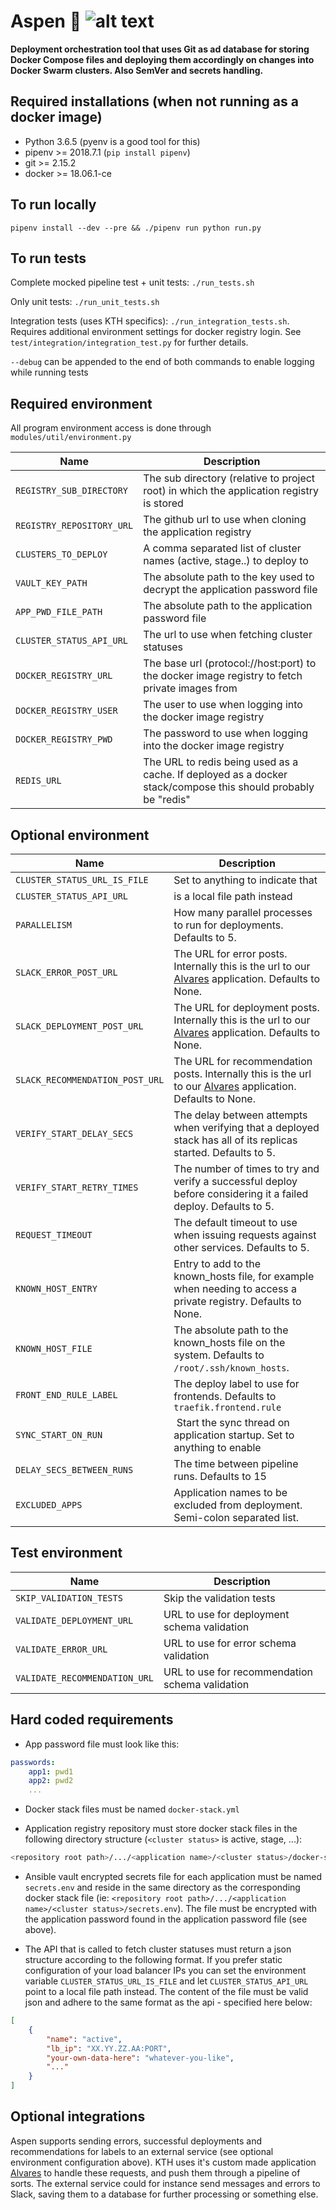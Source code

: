 # Aspen :ski:  ![alt text](https://api.travis-ci.org/KTH/aspen.svg?branch=master)

**Deployment orchestration tool that uses Git as ad database for storing Docker Compose files and deploying them accordingly on changes into Docker Swarm clusters. Also SemVer and secrets handling.**

## Required installations (when not running as a docker image)

* Python 3.6.5 (pyenv is a good tool for this)
* pipenv >= 2018.7.1 (`pip install pipenv`)
* git >= 2.15.2
* docker >= 18.06.1-ce

## To run locally

`pipenv install --dev --pre && ./pipenv run python run.py`

## To run tests

Complete mocked pipeline test + unit tests: `./run_tests.sh`

Only unit tests: `./run_unit_tests.sh`

Integration tests (uses KTH specifics): `./run_integration_tests.sh`. Requires additional environment settings for docker registry login. See `test/integration/integration_test.py` for further details.

`--debug` can be appended to the end of both commands to enable logging while running tests

## Required environment

All program environment access is done through `modules/util/environment.py`

| Name  | Description  |
|-------|--------------|
| `REGISTRY_SUB_DIRECTORY` | The sub directory (relative to project root) in which the application registry is stored |
| `REGISTRY_REPOSITORY_URL` | The github url to use when cloning the application registry |
| `CLUSTERS_TO_DEPLOY` | A comma separated list of cluster names (active, stage..) to deploy to |
| `VAULT_KEY_PATH` | The absolute path to the key used to decrypt the application password file |
| `APP_PWD_FILE_PATH` | The absolute path to the application password file |
| `CLUSTER_STATUS_API_URL` | The url to use when fetching cluster statuses |
| `DOCKER_REGISTRY_URL` | The base url (protocol://host:port) to the docker image registry to fetch private images from |
| `DOCKER_REGISTRY_USER` | The user to use when logging into the docker image registry |
| `DOCKER_REGISTRY_PWD` | The password to use when logging into the docker image registry |
| `REDIS_URL` | The URL to redis being used as a cache. If deployed as a docker stack/compose this should probably be "redis" |

## Optional environment

| Name  | Description  |
|-------|--------------|
| `CLUSTER_STATUS_URL_IS_FILE` | Set to anything to indicate that |
`CLUSTER_STATUS_API_URL` | is a local file path instead |
| `PARALLELISM` | How many parallel processes to run for deployments. Defaults to 5. |
| `SLACK_ERROR_POST_URL` | The URL for error posts. Internally this is the url to our [Alvares](https://github.com/kth/alvares/) application. Defaults to None. |
| `SLACK_DEPLOYMENT_POST_URL` | The URL for deployment posts. Internally this is the url to our [Alvares](https://github.com/kth/alvares/) application. Defaults to None. |
| `SLACK_RECOMMENDATION_POST_URL` | The URL for recommendation posts. Internally this is the url to our [Alvares](https://github.com/kth/alvares/) application. Defaults to None. |
| `VERIFY_START_DELAY_SECS` | The delay between attempts when verifying that a deployed stack has all of its replicas started. Defaults to 5. |
| `VERIFY_START_RETRY_TIMES` | The number of times to try and verify a successful deploy before considering it a failed deploy. Defaults to 5. |
| `REQUEST_TIMEOUT` | The default timeout to use when issuing requests against other services. Defaults to 5. |
| `KNOWN_HOST_ENTRY` | Entry to add to the known_hosts file, for example when needing to access a private registry. Defaults to None. |
| `KNOWN_HOST_FILE` | The absolute path to the known_hosts file on the system. Defaults to `/root/.ssh/known_hosts`. |
| `FRONT_END_RULE_LABEL` | The deploy label to use for frontends. Defaults to `traefik.frontend.rule` |
| `SYNC_START_ON_RUN` | Start the sync thread on application startup. Set to anything to enable |
| `DELAY_SECS_BETWEEN_RUNS` | The time between pipeline runs. Defaults to 15 |
| `EXCLUDED_APPS` | Application names to be excluded from deployment. Semi-colon separated list. |

## Test environment

| Name  | Description  |
|-------|--------------|
| `SKIP_VALIDATION_TESTS` | Skip the validation tests |
| `VALIDATE_DEPLOYMENT_URL` | URL to use for deployment schema validation |
| `VALIDATE_ERROR_URL` | URL to use for error schema validation |
| `VALIDATE_RECOMMENDATION_URL` | URL to use for recommendation schema validation |

## Hard coded requirements

* App password file must look like this:

```yaml
passwords:
    app1: pwd1
    app2: pwd2
    ...
```

* Docker stack files must be named `docker-stack.yml`

* Application registry repository must store docker stack files in the following directory structure (`<cluster status>` is active, stage, ...):

```bash
<repository root path>/.../<application name>/<cluster status>/docker-stack.yml
```

* Ansible vault encrypted secrets file for each application must be named `secrets.env` and reside in the same directory as the corresponding docker stack file (ie: `<repository root path>/.../<application name>/<cluster status>/secrets.env`). The file must be encrypted with the application password found in the application password file (see above).

* The API that is called to fetch cluster statuses must return a json structure according to the following format. If you prefer static configuration of your load balancer IPs you can set the environment variable `CLUSTER_STATUS_URL_IS_FILE` and let `CLUSTER_STATUS_API_URL` point to a local file path instead. The content of the file must be valid json and adhere to the same format as the api - specified here below:

```json
[
    {
        "name": "active",
        "lb_ip": "XX.YY.ZZ.AA:PORT",
        "your-own-data-here": "whatever-you-like",
        "..."
    }
]
```

## Optional integrations

Aspen supports sending errors, successful deployments and recommendations for labels to an external service (see optional environment configuration above). KTH uses it's custom made application [Alvares](https://github.com/KTH/alvares) to handle these requests, and push them through a pipeline of sorts. The external service could for instance send messages and errors to Slack, saving them to a database for further processing or something else.
